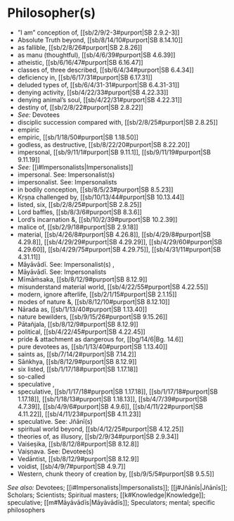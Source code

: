 # Philosopher(s)

* ”I am” conception of, [[sb/2/9/2-3#purport|SB 2.9.2-3]]
* Absolute Truth beyond, [[sb/8/14/10#purport|SB 8.14.10]]
* as fallible, [[sb/2/8/26#purport|SB 2.8.26]]
* as manu (thoughtful), [[sb/4/6/39#purport|SB 4.6.39]]
* atheistic, [[sb/6/16/47#purport|SB 6.16.47]]
* classes of, three described, [[sb/6/4/34#purport|SB 6.4.34]]
* deficiency in, [[sb/6/17/31#purport|SB 6.17.31]]
* deluded types of, [[sb/6/4/31-31#purport|SB 6.4.31-31]]
* denying activity, [[sb/4/22/33#purport|SB 4.22.33]]
* denying animal’s soul, [[sb/4/22/31#purport|SB 4.22.31]]
* destiny of, [[sb/2/8/22#purport|SB 2.8.22]]
* *See:* Devotees 
* disciplic succession compared with, [[sb/2/8/25#purport|SB 2.8.25]]
* empiric 
* empiric, [[sb/1/18/50#purport|SB 1.18.50]]
* godless, as destructive, [[sb/8/22/20#purport|SB 8.22.20]]
* impersonal, [[sb/9/11/1#purport|SB 9.11.1]], [[sb/9/11/19#purport|SB 9.11.19]]
* *See:* [[i#Impersonalists|Impersonalists]] 
* impersonal. See: Impersonalist(s) 
* impersonalist. See: Impersonalists 
* in bodily conception, [[sb/8/5/23#purport|SB 8.5.23]]
* Kṛṣṇa challenged by, [[sb/10/13/44#purport|SB 10.13.44]]
* listed, six, [[sb/2/8/25#purport|SB 2.8.25]]
* Lord baffles, [[sb/8/3/6#purport|SB 8.3.6]]
* Lord’s incarnation &, [[sb/10/2/39#purport|SB 10.2.39]]
* malice of, [[sb/2/9/18#purport|SB 2.9.18]]
* material, [[sb/4/26/8#purport|SB 4.26.8]], [[sb/4/29/8#purport|SB 4.29.8]], [[sb/4/29/29#purport|SB 4.29.29]], [[sb/4/29/60#purport|SB 4.29.60]], [[sb/4/29/75#purport|SB 4.29.75]], [[sb/4/31/11#purport|SB 4.31.11]]
* Māyāvādī. See: Impersonalist(s) , 
* Māyāvādī. See: Impersonalists 
* Mīmāṁsaka, [[sb/8/12/9#purport|SB 8.12.9]]
* misunderstand material world, [[sb/4/22/55#purport|SB 4.22.55]]
* modern, ignore afterlife, [[sb/2/1/15#purport|SB 2.1.15]]
* modes of nature &, [[sb/8/12/10#purport|SB 8.12.10]]
* Nārada as, [[sb/1/13/40#purport|SB 1.13.40]]
* nature bewilders, [[sb/9/15/26#purport|SB 9.15.26]]
* Pātañjala, [[sb/8/12/9#purport|SB 8.12.9]]
* political, [[sb/4/22/45#purport|SB 4.22.45]]
* pride & attachment as dangerous for, [[bg/14/6|Bg. 14.6]]
* pure devotees as, [[sb/1/13/40#purport|SB 1.13.40]]
* saints as, [[sb/7/14/2#purport|SB 7.14.2]]
* Sāṅkhya, [[sb/8/12/9#purport|SB 8.12.9]]
* six listed, [[sb/1/17/18#purport|SB 1.17.18]]
* so-called 
* speculative , 
* speculative, [[sb/1/17/18#purport|SB 1.17.18]], [[sb/1/17/18#purport|SB 1.17.18]], [[sb/1/18/13#purport|SB 1.18.13]], [[sb/4/7/39#purport|SB 4.7.39]], [[sb/4/9/6#purport|SB 4.9.6]], [[sb/4/11/22#purport|SB 4.11.22]], [[sb/4/11/23#purport|SB 4.11.23]]
* speculative. See: Jñānī(s) 
* spiritual world beyond, [[sb/4/12/25#purport|SB 4.12.25]]
* theories of, as illusory, [[sb/2/9/34#purport|SB 2.9.34]]
* Vaiśeṣika, [[sb/8/12/8#purport|SB 8.12.8]]
* Vaiṣṇava. See: Devotee(s) 
* Vedāntist, [[sb/8/12/9#purport|SB 8.12.9]]
* voidist, [[sb/4/9/7#purport|SB 4.9.7]]
* Western, chunk theory of creation by, [[sb/9/5/5#purport|SB 9.5.5]]

*See also:* Devotees; [[i#Impersonalists|Impersonalists]]; [[j#Jñānīs|Jñānīs]]; Scholars; Scientists; Spiritual masters; [[k#Knowledge|Knowledge]]; speculative; [[m#Māyāvādīs|Māyāvādīs]]; Speculators; mental; specific philosophers
